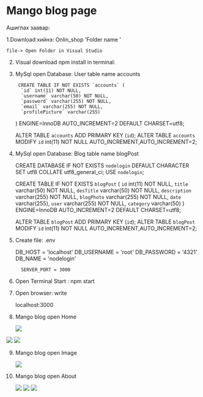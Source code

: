 # Mango blog page 
 Ашиглах заавар:

1.Download хийнэ: Onlin_shop 'Folder name '

   
    file-> Open Folder in Visual Studio
    

2.  Visual download npm install in terminal:

3. MySql open Database: User table name accounts
   
        CREATE TABLE IF NOT EXISTS `accounts` (
         `id` int(11) NOT NULL,
         `username` varchar(50) NOT NULL,
         `password` varchar(255) NOT NULL,
         `email` varchar(255) NOT NULL,
         `profilePicture` varchar(255)
      ) ENGINE=InnoDB AUTO_INCREMENT=2 DEFAULT CHARSET=utf8;

      ALTER TABLE `accounts` ADD PRIMARY KEY (`id`);
      ALTER TABLE `accounts` MODIFY `id` int(11) NOT NULL AUTO_INCREMENT,AUTO_INCREMENT=2;

4. MySql open Database: Blog table name blogPost
   
   
     CREATE DATABASE IF NOT EXISTS `nodelogin` DEFAULT CHARACTER SET utf8 COLLATE utf8_general_ci;
     USE `nodelogin`;

     CREATE TABLE IF NOT EXISTS `blogPost` (
          `id` int(11) NOT NULL,
          `title` varchar(50) NOT NULL,
          `desTitle` varchar(50) NOT NULL,
          `description` varchar(255) NOT NULL,
          `blogPhoto` varchar(255) NOT NULL,
          `date` varchar(255),
	  `user` varchar(255) NOT NULL,
          `category` varchar(50)
     ) ENGINE=InnoDB AUTO_INCREMENT=2 DEFAULT CHARSET=utf8;


     ALTER TABLE `blogPost` ADD PRIMARY KEY (`id`);
     ALTER TABLE `blogPost` MODIFY `id` int(11) NOT NULL AUTO_INCREMENT,AUTO_INCREMENT=2;

5. Create file:  .env 

 	DB_HOST  = 'localhost'
	DB_USERNAME  = 'root'
	DB_PASSWORD = '4321'
	DB_NAME = 'nodelogin'

         SERVER_PORT = 3000

6. Open Terminal Start : 
       npm start  
       
7. Open browser: write
   
   localhost:3000 
   
8. Mango blog open Home
   
   <img src="https://scontent.fuln4-1.fna.fbcdn.net/v/t1.15752-9/173187326_306527094410981_5453798534522007180_n.png?_nc_cat=111&ccb=1-3&_nc_sid=ae9488&_nc_ohc=gvrOtwWnS-0AX-O6xUV&_nc_ht=scontent.fuln4-1.fna&oh=dffbb8820b4889cf034621fd18356700&oe=60A17554" />
   
  
  <img src="https://scontent.fuln4-1.fna.fbcdn.net/v/t1.15752-9/174150675_511906733351206_7108543604774272003_n.png?_nc_cat=109&ccb=1-3&_nc_sid=ae9488&_nc_ohc=4VHTWdcn_XwAX9BCBa-&_nc_ht=scontent.fuln4-1.fna&oh=440c548350c452f664b9c78f42285cc6&oe=60A11116" />
  
  
   <img src="https://scontent.fuln4-1.fna.fbcdn.net/v/t1.15752-9/174225203_241738220742316_8009252358611238796_n.png?_nc_cat=109&ccb=1-3&_nc_sid=ae9488&_nc_ohc=lu_lFpjQGYsAX_3AvNb&_nc_oc=AQk_f4u18rtQG2wsyRjcHk3rkXZeappzlC2RnL6VkYX4n6qR83A5d4xI0hO3t38G0xs&_nc_ht=scontent.fuln4-1.fna&oh=c792989b04d850e3e2a178cd3130b407&oe=60A03D09" />
   
  
  9. Mango blog open Image 
      
       <img src="https://scontent.fuln4-2.fna.fbcdn.net/v/t1.15752-9/173984103_141923367937124_8281380117241670939_n.png?_nc_cat=106&ccb=1-3&_nc_sid=ae9488&_nc_ohc=1j3so2h8hG8AX8niZ-5&_nc_oc=AQlHoOXI9o3U1WmocJWFCq7qfaSiCN37Il23yTzUQhoYvAUrLPGn6ksu5wXzNneoii0&_nc_ht=scontent.fuln4-2.fna&oh=1c281ddb7219c9b51dc5700d816d1f1b&oe=609FEA9D" />
       
  10. Mango blog open About 
      
      <img src="https://scontent.fuln4-1.fna.fbcdn.net/v/t1.15752-9/173954097_3671102846333397_2320240370128337907_n.png?_nc_cat=102&ccb=1-3&_nc_sid=ae9488&_nc_ohc=RaR5JlmiXiIAX_CtfjA&_nc_ht=scontent.fuln4-1.fna&oh=74514ca2ca81b2dee54e4df74f908b60&oe=60A08EE8" />
      
      <img src="https://scontent.fuln4-1.fna.fbcdn.net/v/t1.15752-9/173386495_1618148841714421_7873504001202185776_n.png?_nc_cat=109&ccb=1-3&_nc_sid=ae9488&_nc_ohc=-hNBDasC7WIAX_zkaz5&_nc_oc=AQnpV-KbcfS3FxPpngMY__i6semLtYCSQURglKQMSyQBhOe2qMZSzNZcQq7HPPMrqy4&_nc_ht=scontent.fuln4-1.fna&oh=506c9a2705a04e992226c58e352afd6d&oe=60A13B8E" />
      
      <img src="https://scontent.fuln4-1.fna.fbcdn.net/v/t1.15752-9/171874419_807938993156543_9019422614418525707_n.png?_nc_cat=104&ccb=1-3&_nc_sid=ae9488&_nc_ohc=DwA-41jHmWcAX-z37_x&_nc_ht=scontent.fuln4-1.fna&oh=22d92ec9177baf78c49f41b250e09954&oe=609FE65B" />
      
 
 
      
           
      
   
    
    
  
  
 
 





